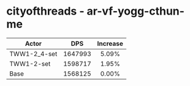 # cityofthreads - ar-vf-yogg-cthun-me
| Actor | DPS | Increase |
|---|:---:|:---:|
|TWW1-2_4-set|1647993|5.09%|
|TWW1-2-set|1598717|1.95%|
|Base|1568125|0.00%|
